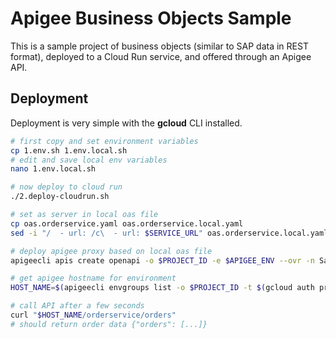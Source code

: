 # Apigee Business Objects Sample
This is a sample project of business objects (similar to SAP data in REST format), deployed to a Cloud Run service, and offered through an Apigee API.

## Deployment
Deployment is very simple with the **gcloud** CLI installed.

```sh
# first copy and set environment variables
cp 1.env.sh 1.env.local.sh
# edit and save local env variables
nano 1.env.local.sh

# now deploy to cloud run
./2.deploy-cloudrun.sh

# set as server in local oas file
cp oas.orderservice.yaml oas.orderservice.local.yaml
sed -i "/  - url: /c\  - url: $SERVICE_URL" oas.orderservice.local.yaml

# deploy apigee proxy based on local oas file
apigeecli apis create openapi -o $PROJECT_ID -e $APIGEE_ENV --ovr -n SalesOrderApi-v1 -p /orderservice --oas-base-folderpath . --oas-name oas.orderservice.local.yaml -t $(gcloud auth print-access-token)

# get apigee hostname for environment
HOST_NAME=$(apigeecli envgroups list -o $PROJECT_ID -t $(gcloud auth print-access-token) | jq --raw-output '.environmentGroups[] | select(.name == '\""$APIGEE_ENV\""') | .hostnames[0]')

# call API after a few seconds
curl "$HOST_NAME/orderservice/orders"
# should return order data {"orders": [...]}

```